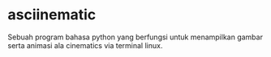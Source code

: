 # asciinematic
Sebuah program bahasa python yang berfungsi untuk menampilkan gambar serta animasi ala cinematics via terminal linux.
